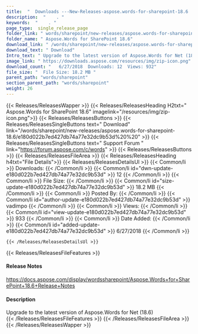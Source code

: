 ```yaml
---
title:  "  Downloads ---New-Releases-aspose.words-for-sharepoint-18.6 . " 
description:  "    . " 
keywords:  "    . " 
page_type:  single_release_page
folder_link: " words/sharepoint/new-releases/aspose.words-for-sharepoint-18.6/"
folder_name: " Aspose.Words for SharePoint 18.6"
download_link: " /words/sharepoint/new-releases/aspose.words-for-sharepoint-18.6/e180d022b7ed427db74a77e32dc9b53d"
download_text: " Download"
Intro_text: " Upgrade to the latest version of Aspose.Words for Net (18.6)"
image_link: " https://downloads.aspose.com/resources/img/zip-icon.png"
download_count: "   6/27/2018  Downloads: 12  Views: 932"
file_size: "  File Size: 18.2 MB "
parent_path: "words/sharepoint"
section_parent_path: "words/sharepoint"
weight: 26 
---
```


{{< Releases/ReleasesWapper >}}
  {{< Releases/ReleasesHeading H2txt=" Aspose.Words for SharePoint 18.6" imagelink="/resources/img/zip-icon.png">}}
  {{< Releases/ReleasesButtons >}}
    {{< Releases/ReleasesSingleButtons text=" Download" link="/words/sharepoint/new-releases/aspose.words-for-sharepoint-18.6/e180d022b7ed427db74a77e32dc9b53d%20%20" >}}
    {{< Releases/ReleasesSingleButtons text=" Support Forum " link="https://forum.aspose.com/c/words" >}}
  {{< Releases/ReleasesButtons >}}
  {{< Releases/ReleasesFileArea >}}
    {{< Releases/ReleasesHeading h4txt="File Details">}}
    {{< Releases/ReleasesDetailsUl >}}
            {{< Common/li  >}} Downloads: {{< /Common/li >}} 
      {{< Common/li id="dwn-update-e180d022b7ed427db74a77e32dc9b53d" >}} 12 {{< /Common/li >}} 
      {{< Common/li  >}} File Size: {{< /Common/li >}} 
      {{< Common/li id="size-update-e180d022b7ed427db74a77e32dc9b53d" >}} 18.2 MB {{< /Common/li >}} 
      {{< Common/li  >}} Posted By: {{< /Common/li >}} 
      {{< Common/li id="author-update-e180d022b7ed427db74a77e32dc9b53d" >}} vadimpo {{< /Common/li >}} 
      {{< Common/li  >}} Views: {{< /Common/li >}} 
      {{< Common/li id="view-update-e180d022b7ed427db74a77e32dc9b53d" >}} 933 {{< /Common/li >}} 
      {{< Common/li  >}} Date Added: {{< /Common/li >}} 
      {{< Common/li id="added-update-e180d022b7ed427db74a77e32dc9b53d" >}} 6/27/2018 {{< /Common/li >}} 

    {{< /Releases/ReleasesDetailsUl >}}

  {{< Releases/ReleasesFileFeatures >}}
      <h4>Release Notes</h4><div><a href="https://docs.aspose.com/display/wordssharepoint/Aspose.Words+for+SharePoint+18.6+Release+Notes">https://docs.aspose.com/display/wordssharepoint/Aspose.Words+for+SharePoint+18.6+Release+Notes</a></div><h4>Description</h4><div class="HTMLDescription">Upgrade to the latest version of Aspose.Words for Net (18.6)</div>
  {{< /Releases/ReleasesFileFeatures >}}
 {{< /Releases/ReleasesFileArea >}}
{{< /Releases/ReleasesWapper >}}


